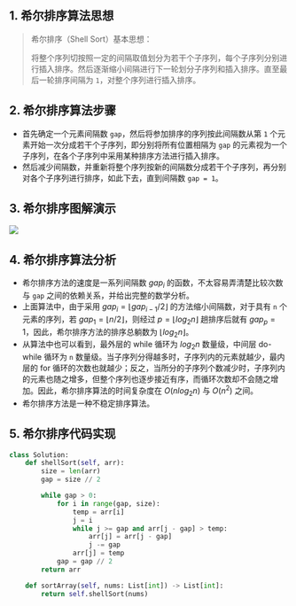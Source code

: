 ## 1. 希尔排序算法思想

> 希尔排序（Shell Sort）基本思想：
>
> 将整个序列切按照一定的间隔取值划分为若干个子序列，每个子序列分别进行插入排序。然后逐渐缩小间隔进行下一轮划分子序列和插入排序。直至最后一轮排序间隔为 `1`，对整个序列进行插入排序。
>

## 2. 希尔排序算法步骤

- 首先确定一个元素间隔数 `gap`，然后将参加排序的序列按此间隔数从第 `1` 个元素开始一次分成若干个子序列，即分别将所有位置相隔为 `gap` 的元素视为一个子序列，在各个子序列中采用某种排序方法进行插入排序。
- 然后减少间隔数，并重新将整个序列按新的间隔数分成若干个子序列，再分别对各个子序列进行排序，如此下去，直到间隔数 `gap = 1`。

## 3. 希尔排序图解演示

![](https://qcdn.itcharge.cn/images/20211019133645.png)

## 4. 希尔排序算法分析

- 希尔排序方法的速度是一系列间隔数 $gap_i$ 的函数，不太容易弄清楚比较次数与 `gap` 之间的依赖关系，并给出完整的数学分析。
- 上面算法中，由于采用 $gap_i = \lfloor gap_{i-1}/2 \rfloor$ 的方法缩小间隔数，对于具有 `n` 个元素的序列，若 $gap_1 = \lfloor n/2 \rfloor$，则经过 $p = \lfloor log_2 n \rfloor$ 趟排序后就有 $gap_p = 1$，因此，希尔排序方法的排序总躺数为 $\lfloor log_2 n \rfloor$。
- 从算法中也可以看到，最外层的 while 循环为 $log_2 n$ 数量级，中间层 do-while 循环为 `n` 数量级。当子序列分得越多时，子序列内的元素就越少，最内层的 for 循环的次数也就越少；反之，当所分的子序列个数减少时，子序列内的元素也随之增多，但整个序列也逐步接近有序，而循环次数却不会随之增加。因此，希尔排序算法的时间复杂度在 $O(n log_2 n)$ 与 $O(n^2)$ 之间。
- 希尔排序方法是一种不稳定排序算法。

## 5. 希尔排序代码实现

```Python
class Solution:
    def shellSort(self, arr):
        size = len(arr)
        gap = size // 2

        while gap > 0:
            for i in range(gap, size):
                temp = arr[i]
                j = i
                while j >= gap and arr[j - gap] > temp:
                    arr[j] = arr[j - gap]
                    j -= gap
                arr[j] = temp
            gap = gap // 2
        return arr

    def sortArray(self, nums: List[int]) -> List[int]:
        return self.shellSort(nums)
```

